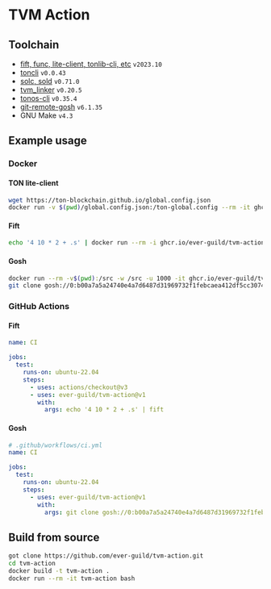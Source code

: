 # TVM Action

## Toolchain

- [fift, func, lite-client, tonlib-cli, etc](https://github.com/ton-blockchain/ton) `v2023.10`
- [toncli](https://github.com/disintar/toncli/releases) `v0.0.43`
- [solc, sold](https://github.com/tonlabs/TON-Solidity-Compiler) `v0.71.0`
- [tvm_linker](https://github.com/tonlabs/TVM-linker) `v0.20.5`
- [tonos-cli](https://github.com/tonlabs/tonos-cli) `v0.35.4`
- [git-remote-gosh](https://docs.gosh.sh/working-with-gosh/git-remote-helper/) `v6.1.35`
- GNU Make `v4.3`

## Example usage

### Docker

#### TON lite-client
```bash
wget https://ton-blockchain.github.io/global.config.json
docker run -v $(pwd)/global.config.json:/ton-global.config --rm -it ghcr.io/ever-guild/tvm-action lite-client
```

#### Fift
```bash
echo '4 10 * 2 + .s' | docker run --rm -i ghcr.io/ever-guild/tvm-action fift
```

#### Gosh
```bash
docker run --rm -v$(pwd):/src -w /src -u 1000 -it ghcr.io/ever-guild/tvm-action
git clone gosh://0:b00a7a5a24740e4a7d6487d31969732f1febcaea412df5cc307400818055ad58/gosh/gosh
```

### GitHub Actions

#### Fift
```yaml
name: CI

jobs:
  test:
    runs-on: ubuntu-22.04
    steps:
      - uses: actions/checkout@v3
      - uses: ever-guild/tvm-action@v1
        with:
          args: echo '4 10 * 2 + .s' | fift
```

#### Gosh
```yaml
# .github/workflows/ci.yml
name: CI

jobs:
  test:
    runs-on: ubuntu-22.04
    steps:
      - uses: ever-guild/tvm-action@v1
        with:
          args: git clone gosh://0:b00a7a5a24740e4a7d6487d31969732f1febcaea412df5cc307400818055ad58/gosh/gosh
```

## Build from source

```bash
got clone https://github.com/ever-guild/tvm-action.git
cd tvm-action
docker build -t tvm-action .
docker run --rm -it tvm-action bash
```
